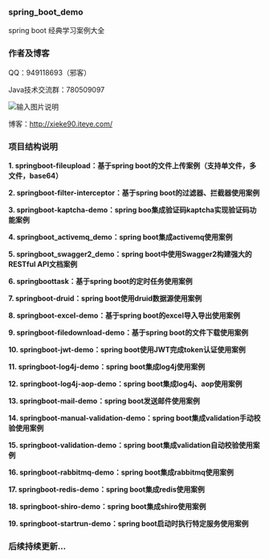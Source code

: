 ### spring_boot_demo

spring boot 经典学习案例大全

### 作者及博客

QQ：949118693（邪客）

Java技术交流群：780509097

![输入图片说明](https://gitee.com/uploads/images/2018/0616/091012_2e93400f_583593.png "Java技术交流群.png")

博客：http://xieke90.iteye.com/

### 项目结构说明

**1. springboot-fileupload：基于spring boot的文件上传案例（支持单文件，多文件，base64）** 

**2. springboot-filter-interceptor：基于spring boot的过滤器、拦截器使用案例** 

**3. springboot-kaptcha-demo：spring boo集成验证码kaptcha实现验证码功能案例** 

**4. springboot_activemq_demo：spring boot集成activemq使用案例** 

**5. springboot_swagger2_demo：spring boot中使用Swagger2构建强大的RESTful API文档案例** 

**6. springboottask：基于spring boot的定时任务使用案例** 

**7. springboot-druid：spring boot使用druid数据源使用案例** 

**8. springboot-excel-demo：基于spring boot的excel导入导出使用案例** 

**9. springboot-filedownload-demo：基于spring boot的文件下载使用案例** 

**10. springboot-jwt-demo：spring boot使用JWT完成token认证使用案例** 

**11. springboot-log4j-demo：spring boot集成log4j使用案例** 

**12. springboot-log4j-aop-demo：spring boot集成log4j、aop使用案例** 

**13. springboot-mail-demo：spring boot发送邮件使用案例** 

**14. springboot-manual-validation-demo：spring boot集成validation手动校验使用案例** 

**15. springboot-validation-demo：spring boot集成validation自动校验使用案例** 

**16. springboot-rabbitmq-demo：spring boot集成rabbitmq使用案例** 

**17. springboot-redis-demo：spring boot集成redis使用案例** 

**18. springboot-shiro-demo：spring boot集成shiro使用案例**

**19. springboot-startrun-demo：spring boot启动时执行特定服务使用案例** 

### 后续持续更新...
